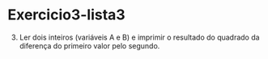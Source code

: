 # Exercicio3-lista3
3) Ler dois inteiros (variáveis A e B) e imprimir o resultado do quadrado da diferença do primeiro valor pelo segundo. 
